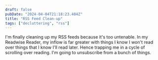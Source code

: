 ```yaml
---
draft: false
pubDate: "2024-04-04T21:18:23.484Z"
title: "RSS Feed Clean-up"
tags: ["decluttering", "rss"]
---
```


I'm finally cleaning up my RSS feeds because it's too untenable. In my Readwise Reader, my inflow is far greater with things I know I won't read over things that I know I'll read later. Hence trapping me in a cycle of scrolling over reading. I'm going to unsubscribe from a bunch of things.
